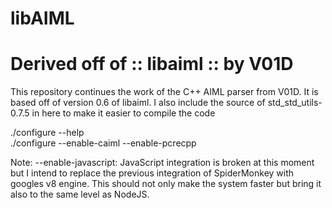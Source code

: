libAIML
=======

Derived off of :: libaiml :: by V01D
====================================

This repository continues the work of the C++ AIML parser from V01D.
It is based off of version 0.6 of libaiml.
I also include the source of std_std_utils-0.7.5 in here to make it easier to compile the code

./configure --help  
./configure --enable-caiml --enable-pcrecpp

Note: --enable-javascript: JavaScript integration is broken at this moment but I intend to replace the previous integration of SpiderMonkey with googles v8 engine.
This should not only make the system faster but bring it also to the same level as NodeJS.





